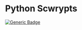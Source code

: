 # Python Scwrypts
[![Generic Badge](https://img.shields.io/badge/python->=3.9-informational.svg)](https://python.org)
<br>
